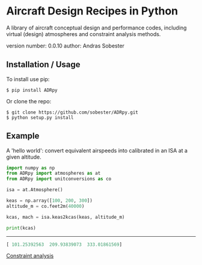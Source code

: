 Aircraft Design Recipes in Python
=================================

A library of aircraft conceptual design and performance codes, including virtual (design) atmospheres and constraint analysis methods.

version number: 0.0.10
author: Andras Sobester

Installation / Usage
--------------------

To install use pip:

    $ pip install ADRpy

Or clone the repo:

    $ git clone https://github.com/sobester/ADRpy.git
    $ python setup.py install
    
Example
-------
A 'hello world': convert equivalent airspeeds into calibrated in an ISA at a given altitude.

```python
import numpy as np
from ADRpy import atmospheres as at
from ADRpy import unitconversions as co

isa = at.Atmosphere()

keas = np.array([100, 200, 300])
altitude_m = co.feet2m(40000)

kcas, mach = isa.keas2kcas(keas, altitude_m)

print(kcas)
```
---

```python
[ 101.25392563  209.93839073  333.01861569]
```

[Constraint analysis](/docs/ADRpy/constraintanalysis.html)